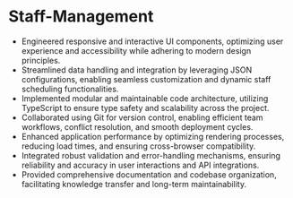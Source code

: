 # Staff-Management
- Engineered responsive and interactive UI components, optimizing user experience and accessibility while adhering to modern design principles.
- Streamlined data handling and integration by leveraging JSON configurations, enabling seamless customization and dynamic staff scheduling functionalities.
- Implemented modular and maintainable code architecture, utilizing TypeScript to ensure type safety and scalability across the project.
- Collaborated using Git for version control, enabling efficient team workflows, conflict resolution, and smooth deployment cycles.
- Enhanced application performance by optimizing rendering processes, reducing load times, and ensuring cross-browser compatibility.
- Integrated robust validation and error-handling mechanisms, ensuring reliability and accuracy in user interactions and API integrations.
- Provided comprehensive documentation and codebase organization, facilitating knowledge transfer and long-term maintainability.
